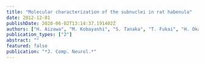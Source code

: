 ```yaml
---
title: "Molecular characterization of the subnuclei in rat habenula"
date: 2012-12-01
publishDate: 2020-06-02T13:14:37.191402Z
authors: ["H. Aizawa", "M. Kobayashi", "S. Tanaka", "T. Fukai", "H. Okamoto"]
publication_types: ["2"]
abstract: ""
featured: false
publication: "*J. Comp. Neurol.*"
---
```


